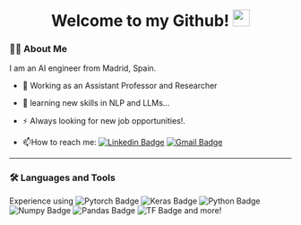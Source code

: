 <h1 align="center">
  Welcome to my Github! 
  <img src="https://media.giphy.com/media/du3J3cXyzhj75IOgvA/giphy.gif" width="30"/>
</h1>


### :man_technologist: About Me 
I am an AI engineer from Madrid, Spain.

- 💼 Working as an Assistant Professor and Researcher

- 👯 learning new skills in NLP and LLMs...
  
- :zap: Always looking for new job opportunities!.

- :mailbox:How to reach me: [![Linkedin Badge](https://img.shields.io/badge/-LinkedIn-blue?style=for-the-badge&logo=Linkedin&logoColor=white)](https://www.linkedin.com/in/javier-prieto-dominguez/) [![Gmail Badge](https://img.shields.io/badge/Gmail-D14836?style=for-the-badge&logo=gmail&logoColor=white)](mailto:javiprietod@gmail.com) 

---
  
### :hammer_and_wrench: Languages and Tools
Experience using ![Pytorch Badge](https://img.shields.io/badge/PyTorch-EE4C2C?style=flat&logo=PyTorch&logoColor=white) ![Keras Badge](https://img.shields.io/badge/Keras-D00000?style=flat&logo=Keras&logoColor=white) ![Python Badge](	https://img.shields.io/badge/Python-FFD43B?style=flat&logo=python&logoColor=blue) ![Numpy Badge](https://img.shields.io/badge/Numpy-777BB4?style=flat&logo=numpy&logoColor=white) ![Pandas Badge](https://img.shields.io/badge/Pandas-2C2D72?style=flat&logo=pandas&logoColor=white) ![TF Badge](https://img.shields.io/badge/TensorFlow-FF6F00?style=flat&logo=TensorFlow&logoColor=white) and more!
  
